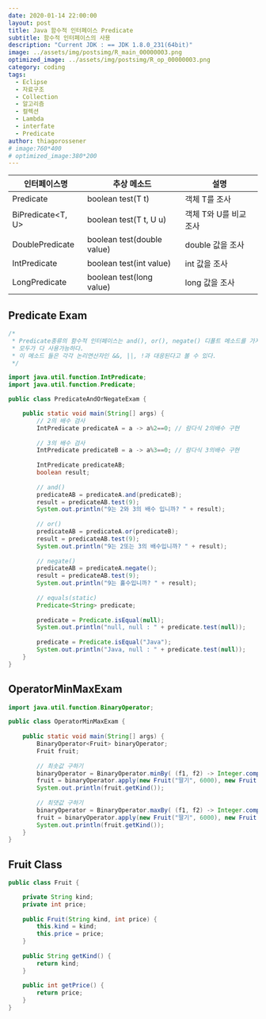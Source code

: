 ```yaml
---
date: 2020-01-14 22:00:00
layout: post
title: Java 함수적 인터페이스 Predicate
subtitle: 함수적 인터페이스의 사용
description: "Current JDK : == JDK 1.8.0_231(64bit)"
image: ../assets/img/postsimg/R_main_00000003.png
optimized_image: ../assets/img/postsimg/R_op_00000003.png
category: coding
tags:
  - Eclipse
  - 자료구조
  - Collection
  - 알고리즘
  - 컬렉션
  - Lambda
  - interfate
  - Predicate
author: thiagorossener
# image:760*400
# optimized_image:380*200
---
```


| 인터페이스명      | 추상 메소드                | 설명                   |
|-------------------|----------------------------|------------------------|
| Predicate<T>      | boolean test(T t)          | 객체 T를 조사          |
| BiPredicate<T, U> | boolean test(T t, U u)     | 객체 T와 U를 비교 조사 |
| DoublePredicate   | boolean test(double value) | double 값을 조사       |
| IntPredicate      | boolean test(int value)    | int 값을 조사          |
| LongPredicate     | boolean test(long value)   | long 값을 조사         |

## Predicate Exam

```java
/*
 * Predicate종류의 함수적 인터페이스는 and(), or(), negate() 디폴트 메소드를 가지고 있다.
 * 모두가 다 사용가능하다.
 * 이 메소드 들은 각각 논리연산자인 &&, ||, !과 대응된다고 볼 수 있다.
 */

import java.util.function.IntPredicate;
import java.util.function.Predicate;

public class PredicateAndOrNegateExam {

	public static void main(String[] args) {
		// 2의 배수 검사
		IntPredicate predicateA = a -> a%2==0; // 람다식 2의배수 구현
		
		// 3의 배수 검사
		IntPredicate predicateB = a -> a%3==0; // 람다식 3의배수 구현
		
		IntPredicate predicateAB;
		boolean result;
		
		// and()
		predicateAB = predicateA.and(predicateB);
		result = predicateAB.test(9);
		System.out.println("9는 2와 3의 배수 입니까? " + result);
		
		// or()
		predicateAB = predicateA.or(predicateB);
		result = predicateAB.test(9);
		System.out.println("9는 2또는 3의 배수입니까? " + result);
		
		// negate()
		predicateAB = predicateA.negate();
		result = predicateAB.test(9);
		System.out.println("9는 홀수입니까? " + result);
		
		// equals(static)
		Predicate<String> predicate;
		
		predicate = Predicate.isEqual(null);
		System.out.println("null, null : " + predicate.test(null));
		
		predicate = Predicate.isEqual("Java");
		System.out.println("Java, null : " + predicate.test(null));
	}
}
```

## OperatorMinMaxExam

```java
import java.util.function.BinaryOperator;

public class OperatorMinMaxExam {
	
	public static void main(String[] args) {
		BinaryOperator<Fruit> binaryOperator;
		Fruit fruit;
		
		// 최솟값 구하기
		binaryOperator = BinaryOperator.minBy( (f1, f2) -> Integer.compare(f1.getPrice(), f2.getPrice()) );
		fruit = binaryOperator.apply(new Fruit("딸기", 6000), new Fruit("수박", 10000));
		System.out.println(fruit.getKind());
		
		// 최댓값 구하기
		binaryOperator = BinaryOperator.maxBy( (f1, f2) -> Integer.compare(f1.getPrice(), f2.getPrice()) );
		fruit = binaryOperator.apply(new Fruit("딸기", 6000), new Fruit("수박", 10000));
		System.out.println(fruit.getKind());
	}
}
```

## Fruit Class

```java
public class Fruit {

	private String kind;
	private int price;
	
	public Fruit(String kind, int price) {
		this.kind = kind;
		this.price = price;
	}
	
	public String getKind() {
		return kind;
	}
	
	public int getPrice() {
		return price;
	}
}
```